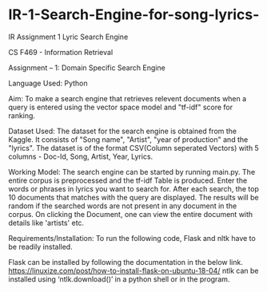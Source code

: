 # IR-1-Search-Engine-for-song-lyrics-
IR Assignment 1
Lyric Search Engine

CS F469 - Information Retrieval 

Assignment – 1: Domain Specific Search Engine

Language Used: Python

Aim:
To make a search engine that retrieves relevent documents when a query is entered using the vector space model and "tf-idf" score for ranking.

Dataset Used:
The dataset for the search engine is obtained from the Kaggle. It consists of "Song name", "Artist", "year of production" and the "lyrics". The dataset is of the format CSV(Column seperated Vectors) with 5 columns - Doc-Id, Song, Artist, Year, Lyrics.

Working Model:
The search engine can be started by running main.py.
The entire corpus is preprocessed and the tf-idf Table is produced.
Enter the words or phrases in lyrics you want to search for.
After each search, the top 10 documents that matches with the query are displayed.
The results will be random if the searched words are not present in any document in the corpus.
On clicking the Document, one can view the entire document with details like 'artists' etc.

Requirements/Installation:
To run the following code, Flask and nltk have to be readily installed.

Flask can be installed by following the documentation in the below link. https://linuxize.com/post/how-to-install-flask-on-ubuntu-18-04/
ntlk can be installed using ‘ntlk.download()’ in a python shell or in the program.

